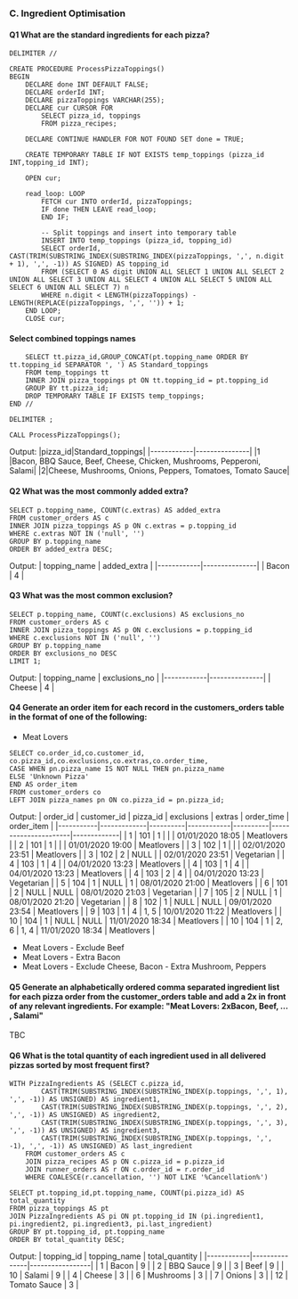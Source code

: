 ### C. Ingredient Optimisation
#### Q1 What are the standard ingredients for each pizza?
``` MySQL
DELIMITER //

CREATE PROCEDURE ProcessPizzaToppings()
BEGIN
    DECLARE done INT DEFAULT FALSE;
    DECLARE orderId INT;
    DECLARE pizzaToppings VARCHAR(255);
    DECLARE cur CURSOR FOR
        SELECT pizza_id, toppings
        FROM pizza_recipes;

    DECLARE CONTINUE HANDLER FOR NOT FOUND SET done = TRUE;

    CREATE TEMPORARY TABLE IF NOT EXISTS temp_toppings (pizza_id INT,topping_id INT);

    OPEN cur;

    read_loop: LOOP
        FETCH cur INTO orderId, pizzaToppings;
        IF done THEN LEAVE read_loop;
        END IF;

        -- Split toppings and insert into temporary table
        INSERT INTO temp_toppings (pizza_id, topping_id)
        SELECT orderId, CAST(TRIM(SUBSTRING_INDEX(SUBSTRING_INDEX(pizzaToppings, ',', n.digit + 1), ',', -1)) AS SIGNED) AS topping_id
        FROM (SELECT 0 AS digit UNION ALL SELECT 1 UNION ALL SELECT 2 UNION ALL SELECT 3 UNION ALL SELECT 4 UNION ALL SELECT 5 UNION ALL SELECT 6 UNION ALL SELECT 7) n
        WHERE n.digit < LENGTH(pizzaToppings) - LENGTH(REPLACE(pizzaToppings, ',', '')) + 1;
    END LOOP;
    CLOSE cur;
```

#### Select combined toppings names
``` MySQL
    SELECT tt.pizza_id,GROUP_CONCAT(pt.topping_name ORDER BY tt.topping_id SEPARATOR ', ') AS Standard_toppings
    FROM temp_toppings tt
    INNER JOIN pizza_toppings pt ON tt.topping_id = pt.topping_id
    GROUP BY tt.pizza_id;
    DROP TEMPORARY TABLE IF EXISTS temp_toppings;
END //

DELIMITER ;

CALL ProcessPizzaToppings();
```

Output:
|pizza_id|Standard_toppings|
|------------|---------------|
|1	|Bacon, BBQ Sauce, Beef, Cheese, Chicken, Mushrooms, Pepperoni, Salami|
|2|Cheese, Mushrooms, Onions, Peppers, Tomatoes, Tomato Sauce|

#### Q2 What was the most commonly added extra?
``` MySQL
SELECT p.topping_name, COUNT(c.extras) AS added_extra
FROM customer_orders AS c
INNER JOIN pizza_toppings AS p ON c.extras = p.topping_id
WHERE c.extras NOT IN ('null', '')
GROUP BY p.topping_name
ORDER BY added_extra DESC;
```
Output:
| topping_name  | added_extra |
|------------|---------------|
| Bacon     | 4              |
  
#### Q3 What was the most common exclusion?
``` MySQL
SELECT p.topping_name, COUNT(c.exclusions) AS exclusions_no
FROM customer_orders AS c
INNER JOIN pizza_toppings AS p ON c.exclusions = p.topping_id
WHERE c.exclusions NOT IN ('null', '')
GROUP BY p.topping_name
ORDER BY exclusions_no DESC
LIMIT 1;
```
Output:
| topping_name  | exclusions_no |
|------------|---------------|
| Cheese       | 4              |


#### Q4 Generate an order item for each record in the customers_orders table in the format of one of the following:
- Meat Lovers
``` MySQL
SELECT co.order_id,co.customer_id, co.pizza_id,co.exclusions,co.extras,co.order_time,
CASE WHEN pn.pizza_name IS NOT NULL THEN pn.pizza_name
ELSE 'Unknown Pizza'
END AS order_item
FROM customer_orders co
LEFT JOIN pizza_names pn ON co.pizza_id = pn.pizza_id;
```

Output:
| order_id | customer_id | pizza_id | exclusions | extras   | order_time           | order_item  |
|-----------|-------------|----------|------------|----------|----------------------|-------------|
| 1         | 101         | 1        |            |          | 01/01/2020 18:05     | Meatlovers  |
| 2         | 101         | 1        |            |          | 01/01/2020 19:00     | Meatlovers  |
| 3         | 102         | 1        |            |          | 02/01/2020 23:51     | Meatlovers  |
| 3         | 102         | 2        | NULL       |          | 02/01/2020 23:51     | Vegetarian  |
| 4         | 103         | 1        | 4          |          | 04/01/2020 13:23     | Meatlovers  |
| 4         | 103         | 1        | 4          |          | 04/01/2020 13:23     | Meatlovers  |
| 4         | 103         | 2        | 4          |          | 04/01/2020 13:23     | Vegetarian  |
| 5         | 104         | 1        | NULL       | 1        | 08/01/2020 21:00     | Meatlovers  |
| 6         | 101         | 2        | NULL       | NULL     | 08/01/2020 21:03     | Vegetarian  |
| 7         | 105         | 2        | NULL       | 1        | 08/01/2020 21:20     | Vegetarian  |
| 8         | 102         | 1        | NULL       | NULL     | 09/01/2020 23:54     | Meatlovers  |
| 9         | 103         | 1        | 4          | 1, 5     | 10/01/2020 11:22     | Meatlovers  |
| 10        | 104         | 1        | NULL       | NULL     | 11/01/2020 18:34     | Meatlovers  |
| 10        | 104         | 1        | 2, 6       | 1, 4     | 11/01/2020 18:34     | Meatlovers  |


- Meat Lovers - Exclude Beef
- Meat Lovers - Extra Bacon
- Meat Lovers - Exclude Cheese, Bacon - Extra Mushroom, Peppers

#### Q5 Generate an alphabetically ordered comma separated ingredient list for each pizza order from the customer_orders table and add a 2x in front of any relevant ingredients. For example: "Meat Lovers: 2xBacon, Beef, ... , Salami"
TBC


#### Q6 What is the total quantity of each ingredient used in all delivered pizzas sorted by most frequent first?
``` MySQL
WITH PizzaIngredients AS (SELECT c.pizza_id,
        CAST(TRIM(SUBSTRING_INDEX(SUBSTRING_INDEX(p.toppings, ',', 1), ',', -1)) AS UNSIGNED) AS ingredient1,
        CAST(TRIM(SUBSTRING_INDEX(SUBSTRING_INDEX(p.toppings, ',', 2), ',', -1)) AS UNSIGNED) AS ingredient2,
        CAST(TRIM(SUBSTRING_INDEX(SUBSTRING_INDEX(p.toppings, ',', 3), ',', -1)) AS UNSIGNED) AS ingredient3,
        CAST(TRIM(SUBSTRING_INDEX(SUBSTRING_INDEX(p.toppings, ',', -1), ',', -1)) AS UNSIGNED) AS last_ingredient
    FROM customer_orders AS c
    JOIN pizza_recipes AS p ON c.pizza_id = p.pizza_id
    JOIN runner_orders AS r ON c.order_id = r.order_id
    WHERE COALESCE(r.cancellation, '') NOT LIKE '%Cancellation%')

SELECT pt.topping_id,pt.topping_name, COUNT(pi.pizza_id) AS total_quantity
FROM pizza_toppings AS pt
JOIN PizzaIngredients AS pi ON pt.topping_id IN (pi.ingredient1, pi.ingredient2, pi.ingredient3, pi.last_ingredient)
GROUP BY pt.topping_id, pt.topping_name
ORDER BY total_quantity DESC;
```

Output:
| topping_id | topping_name  | total_quantity |
|------------|---------------|-----------------|
| 1          | Bacon         | 9               |
| 2          | BBQ Sauce     | 9               |
| 3          | Beef          | 9               |
| 10         | Salami        | 9               |
| 4          | Cheese        | 3               |
| 6          | Mushrooms     | 3               |
| 7          | Onions        | 3               |
| 12         | Tomato Sauce  | 3               |

